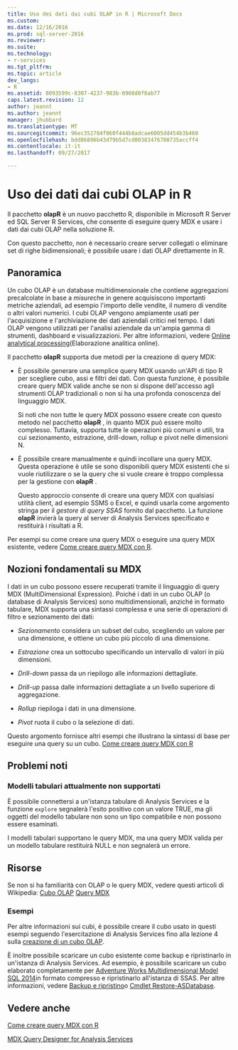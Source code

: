 ```yaml
---
title: Uso dei dati dai cubi OLAP in R | Microsoft Docs
ms.custom: 
ms.date: 12/16/2016
ms.prod: sql-server-2016
ms.reviewer: 
ms.suite: 
ms.technology:
- r-services
ms.tgt_pltfrm: 
ms.topic: article
dev_langs:
- R
ms.assetid: 8093599c-8307-4237-983b-0908d0f8ab77
caps.latest.revision: 12
author: jeannt
ms.author: jeannt
manager: jhubbard
ms.translationtype: MT
ms.sourcegitcommit: 96ec352784f060f444b8adcae6005dd454b3b460
ms.openlocfilehash: bdd86896b43d79b5d7cd00383476700735accff4
ms.contentlocale: it-it
ms.lasthandoff: 09/27/2017

---
```

# <a name="using-data-from-olap-cubes-in-r"></a>Uso dei dati dai cubi OLAP in R

Il pacchetto **olapR** è un nuovo pacchetto R, disponibile in Microsoft R Server ed SQL Server R Services, che consente di eseguire query MDX e usare i dati dai cubi OLAP nella soluzione R.

Con questo pacchetto, non è necessario creare server collegati o eliminare set di righe bidimensionali; è possibile usare i dati OLAP direttamente in R.

## <a name="overview"></a>Panoramica

Un cubo OLAP è un database multidimensionale che contiene aggregazioni precalcolate in base a *misure*che in genere acquisiscono importanti metriche aziendali, ad esempio l'importo delle vendite, il numero di vendite o altri valori numerici. I cubi OLAP vengono ampiamente usati per l'acquisizione e l'archiviazione dei dati aziendali critici nel tempo. I dati OLAP vengono utilizzati per l'analisi aziendale da un'ampia gamma di strumenti, dashboard e visualizzazioni. Per altre informazioni, vedere [Online analytical processing](https://en.wikipedia.org/wiki/Online_analytical_processing)(Elaborazione analitica online).

Il pacchetto **olapR** supporta due metodi per la creazione di query MDX: 

- È possibile generare una semplice query MDX usando un'API di tipo R per scegliere cubo, assi e filtri dei dati. Con questa funzione, è possibile creare query MDX valide anche se non si dispone dell'accesso agli strumenti OLAP tradizionali o non si ha una profonda conoscenza del linguaggio MDX.

  Si noti che non tutte le query MDX possono essere create con questo metodo nel pacchetto **olapR** , in quanto MDX può essere molto complesso. Tuttavia, supporta tutte le operazioni più comuni e utili, tra cui sezionamento, estrazione, drill-down, rollup e pivot nelle dimensioni N.

+ È possibile creare manualmente e quindi incollare una query MDX. Questa operazione è utile se sono disponibili query MDX esistenti che si vuole riutilizzare o se la query che si vuole creare è troppo complessa per la gestione con **olapR** . 

  Questo approccio consente di creare una query MDX con qualsiasi utilità client, ad esempio SSMS o Excel, e quindi usarla come argomento stringa per il *gestore di query SSAS* fornito dal pacchetto. La funzione **olapR** invierà la query al server di Analysis Services specificato e restituirà i risultati a R.

Per esempi su come creare una query MDX o eseguire una query MDX esistente, vedere [Come creare query MDX con R](../../advanced-analytics/r-services/how-to-create-mdx-queries-using-olapr.md).


## <a name="mdx-basics"></a>Nozioni fondamentali su MDX

I dati in un cubo possono essere recuperati tramite il linguaggio di query MDX (MultiDimensional Expression). Poiché i dati in un cubo OLAP (o database di Analysis Services) sono multidimensionali, anziché in formato tabulare, MDX supporta una sintassi complessa e una serie di operazioni di filtro e sezionamento dei dati:

+ *Sezionamento* considera un subset del cubo, scegliendo un valore per una dimensione, e ottiene un cubo più piccolo di una dimensione. 

+ *Estrazione* crea un sottocubo specificando un intervallo di valori in più dimensioni.

+ *Drill-down* passa da un riepilogo alle informazioni dettagliate.

+ *Drill-up* passa dalle informazioni dettagliate a un livello superiore di aggregazione.

+ *Rollup* riepiloga i dati in una dimensione.

+ *Pivot* ruota il cubo o la selezione di dati.

Questo argomento fornisce altri esempi che illustrano la sintassi di base per eseguire una query su un cubo.
[Come creare query MDX con R](../../advanced-analytics/r-services/how-to-create-mdx-queries-using-olapr.md)


## <a name="known-issues"></a>Problemi noti

### <a name="tabular-models-not-supported-currently"></a>Modelli tabulari attualmente non supportati

È possibile connettersi a un'istanza tabulare di Analysis Services e la funzione `explore` segnalerà l'esito positivo con un valore TRUE, ma gli oggetti del modello tabulare non sono un tipo compatibile e non possono essere esaminati. 

I modelli tabulari supportano le query MDX, ma una query MDX valida per un modello tabulare restituirà NULL e non segnalerà un errore.

## <a name="resources"></a>Risorse

Se non si ha familiarità con OLAP o le query MDX, vedere questi articoli di Wikipedia: [Cubo OLAP](https://en.wikipedia.org/wiki/OLAP_cube)
[Query MDX](https://en.wikipedia.org/wiki/MultiDimensional_eXpressions)

### <a name="samples"></a>Esempi

Per altre informazioni sui cubi, è possibile creare il cubo usato in questi esempi seguendo l'esercitazione di Analysis Services fino alla lezione 4 sulla [creazione di un cubo OLAP](../../analysis-services/multidimensional-modeling-adventure-works-tutorial.md).

È inoltre possibile scaricare un cubo esistente come backup e ripristinarlo in un'istanza di Analysis Services. Ad esempio, è possibile scaricare un cubo elaborato completamente per [Adventure Works Multidimensional Model SQL 2014](http://msftdbprodsamples.codeplex.com/downloads/get/882334)in formato compresso e ripristinarlo all'istanza di SSAS. Per altre informazioni, vedere [Backup e ripristino](../../analysis-services/multidimensional-models/backup-and-restore-of-analysis-services-databases.md)o [Cmdlet Restore-ASDatabase](../../analysis-services/powershell/restore-asdatabase-cmdlet.md).

## <a name="see-also"></a>Vedere anche
[Come creare query MDX con R](../../advanced-analytics/r-services/how-to-create-mdx-queries-using-olapr.md)

[MDX Query Designer for Analysis Services](http://msdn.microsoft.com/library/7e288eee-2d37-485e-a6a0-dbba5e041e26)



